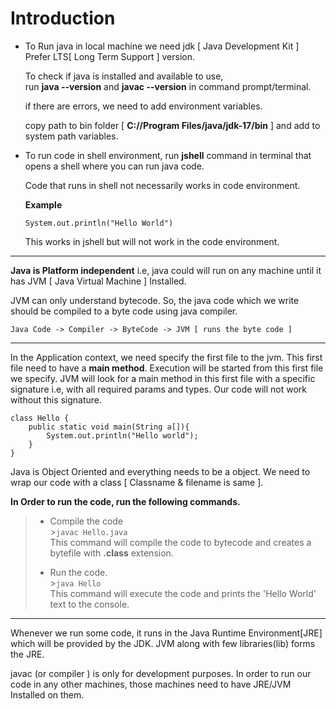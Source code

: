 # Introduction

- To Run java in local machine we need jdk [ Java Development Kit ]<br>
  Prefer LTS[ Long Term Support ] version.

  To check if java is installed and available to use,<br>
  run **java --version** and **javac --version** in command prompt/terminal.

  if there are errors, we need to add environment variables.

  copy path to bin folder [ **C://Program Files/java/jdk-17/bin** ] and add to system path variables.

- To run code in shell environment, run **jshell** command in terminal
  that opens a shell where you can run java code.

  Code that runs in shell not necessarily works in code environment.

  **Example**

  `System.out.println("Hello World")`

  This works in jshell but will not work in the code environment.

---

**Java is Platform independent** i.e, java could will run on any machine until it has JVM [ Java Virtual Machine ] Installed.

JVM can only understand bytecode. So, the java code which we write should be compiled to a byte code using java compiler.

    Java Code -> Compiler -> ByteCode -> JVM [ runs the byte code ]

---

In the Application context, we need specify the first file to the jvm. This first file need to have a **main method**. Execution will be started from this first file we specify. JVM will look for a main method in this first file with a specific signature i.e, with all required params and types. Our code will not work without this signature.

    class Hello {
        public static void main(String a[]){
            System.out.println("Hello world");
        }
    }

Java is Object Oriented and everything needs to be a object. We need to wrap our code with a class [ Classname & filename is same ].

**In Order to run the code, run the following commands.<br>**

> - Compile the code<br> >`javac Hello.java`<br>
>   This command will compile the code to bytecode and creates a bytefile with **.class** extension.
>
> - Run the code.<br> >`java Hello`<br>
>   This command will execute the code and prints the 'Hello World' text to the console.

---

Whenever we run some code, it runs in the Java Runtime Environment[JRE] which will be provided by the JDK. JVM along with few libraries(lib) forms the JRE.

javac (or compiler ) is only for development purposes. In order to run our code in any other machines, those machines need to have JRE/JVM Installed on them.
